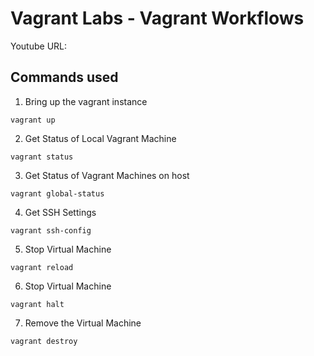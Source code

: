 # Vagrant Labs - Vagrant Workflows

Youtube URL: 



## Commands used
1. Bring up the vagrant instance
``` shell
vagrant up
```
2. Get Status of Local Vagrant Machine
``` shell
vagrant status
```

3. Get Status of Vagrant Machines on host
``` shell
vagrant global-status
```

4. Get SSH Settings
``` shell
vagrant ssh-config
```

5. Stop Virtual Machine
``` shell
vagrant reload
```

6. Stop Virtual Machine
``` shell
vagrant halt
```

7. Remove the Virtual Machine
``` shell
vagrant destroy
```
